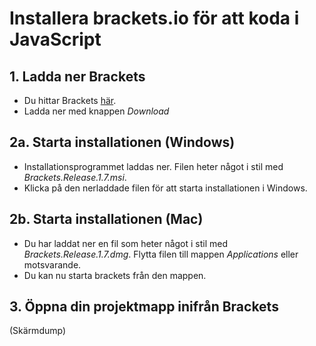# Installera brackets.io för att koda i JavaScript

## 1. Ladda ner Brackets
* Du hittar Brackets [här](http://brackets.io/).
* Ladda ner med knappen *Download*

## 2a. Starta installationen (Windows)
* Installationsprogrammet laddas ner. Filen heter något i stil med *Brackets.Release.1.7.msi*. 
* Klicka på den nerladdade filen för att starta installationen i Windows.

## 2b. Starta installationen (Mac)
* Du har laddat ner en fil som heter något i stil med *Brackets.Release.1.7.dmg*. Flytta filen till mappen *Applications* eller motsvarande. 
* Du kan nu starta brackets från den mappen.

## 3. Öppna din projektmapp inifrån Brackets
(Skärmdump)
